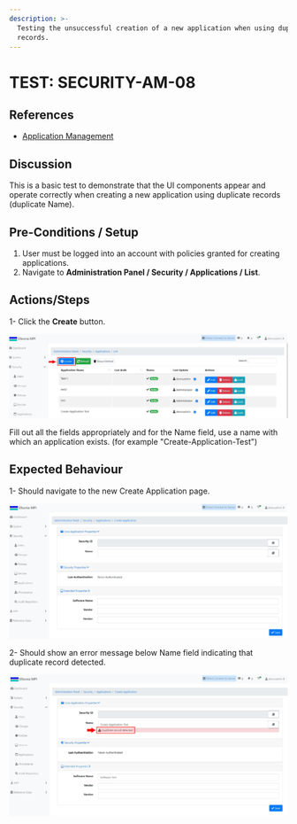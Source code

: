 ```yaml
---
description: >-
  Testing the unsuccessful creation of a new application when using duplicate
  records.
---
```


# TEST: SECURITY-AM-08

## References

* [Application Management](broken-reference)

## Discussion

This is a basic test to demonstrate that the UI components appear and operate correctly when creating a new application using duplicate records (duplicate Name).



## **Pre-Conditions / Setup**

1. User must be logged into an account with policies granted for creating applications.
2. Navigate to **Administration Panel / Security / Applications / List**.

## Actions/Steps

1- Click the **Create** button.

![](<../../../../../../../../../.gitbook/assets/1 (14).jpg>)

&#x20;Fill out all the fields appropriately and for the Name field, use a name with which an application exists. (for example "Create-Application-Test")

## Expected Behaviour

1- Should navigate to the new Create Application page.

![](<../../../../../../../../../.gitbook/assets/2 (7).jpg>)

2- Should show an error message below Name field indicating that duplicate record detected.

![](<../../../../../../../../../.gitbook/assets/4 (7).jpg>)
